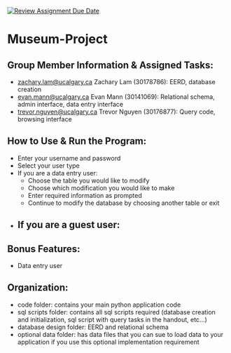 [![Review Assignment Due Date](https://classroom.github.com/assets/deadline-readme-button-24ddc0f5d75046c5622901739e7c5dd533143b0c8e959d652212380cedb1ea36.svg)](https://classroom.github.com/a/M_swVJkI)
# Museum-Project
## Group Member Information & Assigned Tasks:
- zachary.lam@ucalgary.ca Zachary Lam (30178786): EERD, database creation
- evan.mann@ucalgary.ca Evan Mann (30141069): Relational schema, admin interface, data entry interface
- trevor.nguyen@ucalgary.ca Trevor Nguyen (30176877): Query code, browsing interface
## How to Use & Run the Program:
- Enter your username and password
- Select your user type
- If you are a data entry user:
    - Choose the table you would like to modify
    - Choose which modification you would like to make
    - Enter required information as prompted
    - Continue to modify the database by choosing another table or exit
- If you are a guest user:
    - 
## Bonus Features:
- Data entry user

## Organization:
- code folder: contains your main python application code
- sql scripts folder: contains all sql scripts required (database creation and initialization, sql script with query tasks in the handout, etc...)
- database design folder: EERD and relational schema
- optional data folder: has data files that you can sue to load data to your application if you use this optional implementation requirement
